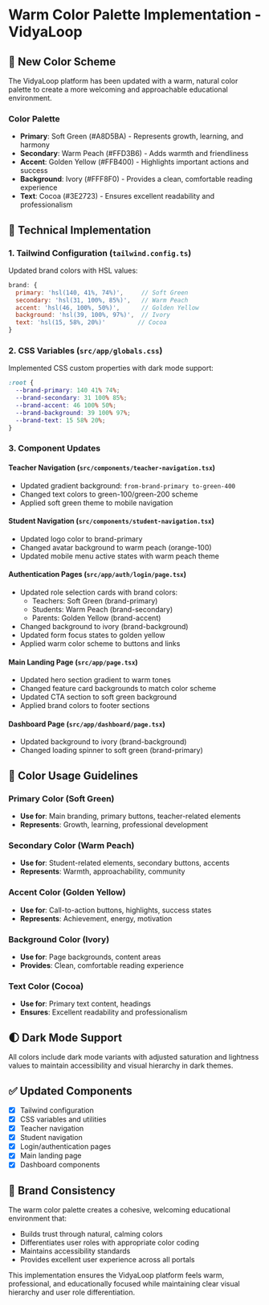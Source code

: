 # Warm Color Palette Implementation - VidyaLoop

## 🎨 New Color Scheme
The VidyaLoop platform has been updated with a warm, natural color palette to create a more welcoming and approachable educational environment.

### Color Palette
- **Primary**: Soft Green (#A8D5BA) - Represents growth, learning, and harmony
- **Secondary**: Warm Peach (#FFD3B6) - Adds warmth and friendliness 
- **Accent**: Golden Yellow (#FFB400) - Highlights important actions and success
- **Background**: Ivory (#FFF8F0) - Provides a clean, comfortable reading experience
- **Text**: Cocoa (#3E2723) - Ensures excellent readability and professionalism

## 🔧 Technical Implementation

### 1. Tailwind Configuration (`tailwind.config.ts`)
Updated brand colors with HSL values:
```javascript
brand: {
  primary: 'hsl(140, 41%, 74%)',     // Soft Green
  secondary: 'hsl(31, 100%, 85%)',   // Warm Peach  
  accent: 'hsl(46, 100%, 50%)',      // Golden Yellow
  background: 'hsl(39, 100%, 97%)',  // Ivory
  text: 'hsl(15, 58%, 20%)'         // Cocoa
}
```

### 2. CSS Variables (`src/app/globals.css`)
Implemented CSS custom properties with dark mode support:
```css
:root {
  --brand-primary: 140 41% 74%;
  --brand-secondary: 31 100% 85%;
  --brand-accent: 46 100% 50%;
  --brand-background: 39 100% 97%;
  --brand-text: 15 58% 20%;
}
```

### 3. Component Updates

#### Teacher Navigation (`src/components/teacher-navigation.tsx`)
- Updated gradient background: `from-brand-primary to-green-400`
- Changed text colors to green-100/green-200 scheme
- Applied soft green theme to mobile navigation

#### Student Navigation (`src/components/student-navigation.tsx`)  
- Updated logo color to brand-primary
- Changed avatar background to warm peach (orange-100)
- Updated mobile menu active states with warm peach theme

#### Authentication Pages (`src/app/auth/login/page.tsx`)
- Updated role selection cards with brand colors:
  - Teachers: Soft Green (brand-primary)
  - Students: Warm Peach (brand-secondary)  
  - Parents: Golden Yellow (brand-accent)
- Changed background to ivory (brand-background)
- Updated form focus states to golden yellow
- Applied warm color scheme to buttons and links

#### Main Landing Page (`src/app/page.tsx`)
- Updated hero section gradient to warm tones
- Changed feature card backgrounds to match color scheme
- Updated CTA section to soft green background
- Applied brand colors to footer sections

#### Dashboard Page (`src/app/dashboard/page.tsx`)
- Updated background to ivory (brand-background)
- Changed loading spinner to soft green (brand-primary)

## 🎯 Color Usage Guidelines

### Primary Color (Soft Green)
- **Use for**: Main branding, primary buttons, teacher-related elements
- **Represents**: Growth, learning, professional development

### Secondary Color (Warm Peach)
- **Use for**: Student-related elements, secondary buttons, accents
- **Represents**: Warmth, approachability, community

### Accent Color (Golden Yellow)
- **Use for**: Call-to-action buttons, highlights, success states
- **Represents**: Achievement, energy, motivation

### Background Color (Ivory)
- **Use for**: Page backgrounds, content areas
- **Provides**: Clean, comfortable reading experience

### Text Color (Cocoa)
- **Use for**: Primary text content, headings
- **Ensures**: Excellent readability and professionalism

## 🌓 Dark Mode Support
All colors include dark mode variants with adjusted saturation and lightness values to maintain accessibility and visual hierarchy in dark themes.

## ✅ Updated Components
- [x] Tailwind configuration
- [x] CSS variables and utilities
- [x] Teacher navigation
- [x] Student navigation  
- [x] Login/authentication pages
- [x] Main landing page
- [x] Dashboard components

## 🎨 Brand Consistency
The warm color palette creates a cohesive, welcoming educational environment that:
- Builds trust through natural, calming colors
- Differentiates user roles with appropriate color coding
- Maintains accessibility standards
- Provides excellent user experience across all portals

This implementation ensures the VidyaLoop platform feels warm, professional, and educationally focused while maintaining clear visual hierarchy and user role differentiation.
